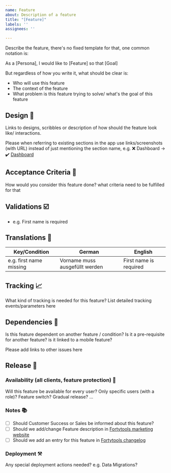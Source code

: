 ```yaml
---
name: Feature
about: Description of a feature
title: "[Feature]"
labels: ''
assignees: ''

---
```

Describe the feature, there's no fixed template for that, one common notation is:

As a [Persona], I would like to [Feature] so that [Goal]

But regardless of how you write it, what should be clear is:
- Who will use this feature
- The context of the feature
- What problem is this feature trying to solve/ what's the goal of this feature


## Design :art:

Links to designs, scribbles or description of how should the feature look like/ interactions.

Please when referring to existing sections in the app use links/screenshots (with URL) instead of just mentioning the section name, e.g. :x: Dashboard -> :heavy_check_mark: [Dashboard](https://app.fortytools.com/fortytools-cleaning/dashboards/default)

## Acceptance Criteria :flashlight:

How would you consider this feature done? what criteria need to be fulfilled for that

## Validations :ballot_box_with_check:

- e.g. First name is required

## Translations :open_book:

| Key/Condition | German | English |
| ------------- | ------ | ------- |
| e.g. first name missing | Vorname muss ausgefüllt werden | First name is required |

## Tracking :chart_with_upwards_trend:

What kind of tracking is needed for this feature? List detailed tracking events/parameters here

## Dependencies :toolbox:

Is this feature dependent on another feature / condition? Is it a pre-requisite for another feature? is it linked to a mobile feature?

Please add links to other issues here

## Release :rocket:

### Availability (all clients, feature protection) :busts_in_silhouette:

Will this feature be available for every user? Only specific users (with a role)? Feature switch? Gradual release? ...

### Notes :books:

- [ ] Should Customer Success or Sales be informed about this feature?
- [ ] Should we add/change Feature description in [Fortytools marketing website](https://www.fortytools.com/)
- [ ] Should we add an entry for this feature in [Fortytools changelog](https://www.fortytools.com/changelog)

### Deployment :hammer_and_pick:

Any special deployment actions needed? e.g. Data Migrations?